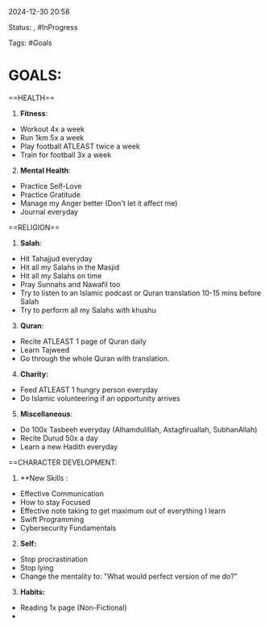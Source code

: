 
2024-12-30 20:58

Status:  , #InProgress 

Tags: #Goals

#  GOALS:

==HEALTH==
1.  **Fitness**:
- Workout 4x a week
- Run 1km 5x a week
- Play football ATLEAST twice a week
- Train for football 3x a week

2. **Mental Health**:
- Practice Self-Love
- Practice Gratitude
- Manage my Anger better (Don't let it affect me)
- Journal everyday

==RELIGION==
1. **Salah**:
- Hit Tahajjud everyday
- Hit all my Salahs in the Masjid
- Hit all my Salahs on time
- Pray Sunnahs and Nawafil too
- Try to listen to an Islamic podcast or Quran translation 10-15 mins before Salah
- Try to perform all my Salahs with khushu

3. **Quran**:
- Recite ATLEAST 1 page of Quran daily
- Learn Tajweed
- Go through the whole Quran with translation.

4. **Charity:**
- Feed ATLEAST 1 hungry person everyday
- Do Islamic volunteering if an opportunity arrives

5.  **Miscellaneous**:
- Do 100x Tasbeeh everyday (Alhamdulillah, Astagfiruallah, SubhanAllah)
- Recite Durud 50x a day
- Learn a new Hadith everyday

==CHARACTER DEVELOPMENT:
1. **New Skills :
- Effective Communication
- How to stay Focused
- Effective note taking to get maximum out of everything I learn
- Swift Programming
- Cybersecurity Fundamentals 

2. **Self:**
- Stop procrastination
- Stop lying
- Change the mentality to: "What would perfect version of me do?"

3. **Habits:**
- Reading 1x page (Non-Fictional)
- 